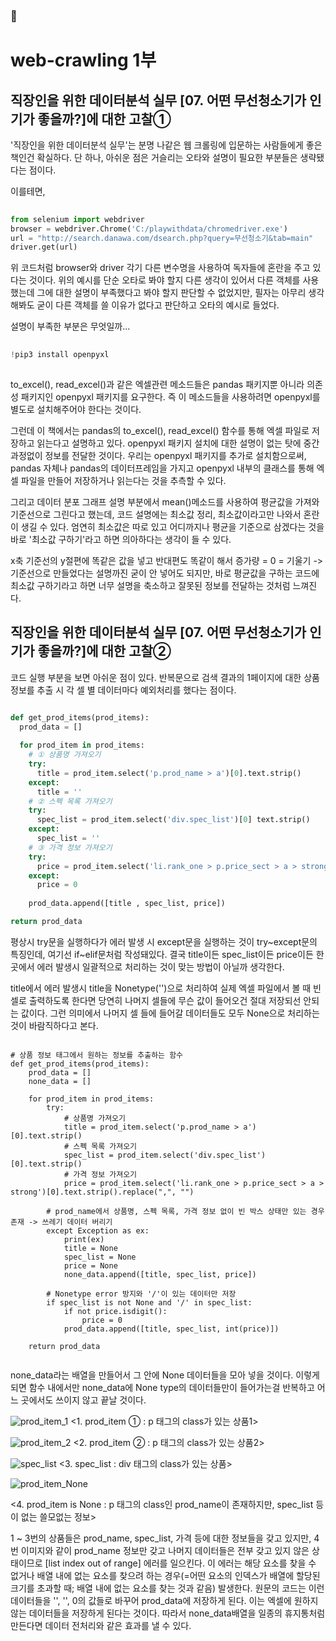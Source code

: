 ### 🤔

web-crawling 1부
=====================================================================================================================================

직장인을 위한 데이터분석 실무 [07. 어떤 무선청소기가 인기가 좋을까?]에 대한 고찰① 
-------------------------------------------------------------------------------------

  '직장인을 위한 데이터분석 실무'는 분명 나같은 웹 크롤링에 입문하는 사람들에게 좋은 책인건 확실하다. 단 하나, 아쉬운 점은 거슬리는 오타와 설명이 필요한 부분들은 생략됐다는 점이다.
 
 이를테면, 
 
```python
  
from selenium import webdriver
browser = webdriver.Chrome('C:/playwithdata/chromedriver.exe')
url = "http://search.danawa.com/dsearch.php?query=무선청소기&tab=main"  
driver.get(url)

```

위 코드처럼 browser와 driver 각기 다른 변수명을 사용하여 독자들에 혼란을 주고 있다는 것이다. 위의 예시를 단순 오타로 봐야 할지 다른 생각이 있어서 다른 객체를 사용했는데 그에 대한 설명이 부족했다고 봐야 할지 판단할 수 없었지만, 필자는 아무리 생각해봐도 굳이 다른 객체를 쓸 이유가 없다고 판단하고 오타의 예시로 들었다.

 설명이 부족한 부분은 무엇일까...
 
```python
 
!pip3 install openpyxl
  
```
 
 to_excel(), read_excel()과 같은 엑셀관련 메소드들은 pandas 패키지뿐 아니라 의존성 패키지인 openpyxl 패키지를 요구한다. 즉 이 메소드들을 사용하려면 openpyxl를 별도로 설치해주어야 한다는 것이다. 
 
  그런데 이 책에서는 pandas의 to_excel(), read_excel() 함수를 통해 엑셀 파일로 저장하고 읽는다고 설명하고 있다. openpyxl 패키지 설치에 대한 설명이 없는 탓에 중간 과정없이 정보를 전달한 것이다. 우리는 openpyxl 패키지를 추가로 설치함으로써, pandas 자체나 pandas의 데이터프레임을 가지고 openpyxl 내부의 클래스를 통해 엑셀 파일을 만들어 저장하거나 읽는다는 것을 추측할 수 있다.  
 
 그리고 데이터 분포 그래프 설명 부분에서 mean()메소드를 사용하여 평균값을 가져와 기준선으로 그린다고 했는데, 코드 설명에는 최소값 정리, 최소값이라고만 나와서 혼란이 생길 수 있다. 엄연히 최소값은 따로 있고 어디까지나 평균을 기준으로 삼겠다는 것을 바로 '최소값 구하기'라고 하면 의아하다는 생각이 들 수 있다. 
 
 x축 기준선의 y절편에 똑같은 값을 넣고 반대편도 똑같이 해서 증가량 = 0 = 기울기 -> 기준선으로 만들었다는 설명까진 굳이 안 넣어도 되지만, 바로 평균값을 구하는 코드에 최소값 구하기라고 하면 너무 설명을 축소하고 잘못된 정보를 전달하는 것처럼 느껴진다.  

직장인을 위한 데이터분석 실무 [07. 어떤 무선청소기가 인기가 좋을까?]에 대한 고찰②
-------------------------------------------------------------------------------------

  코드 실행 부분을 보면 아쉬운 점이 있다. 반복문으로 검색 결과의 1페이지에 대한 상품 정보를 추출 시 각 셀 별 데이터마다 예외처리를 했다는 점이다. 
  
```python

def get_prod_items(prod_items): 
  prod_data = []
  
  for prod_item in prod_items: 
    # ① 상품명 가져오기 
    try: 
      title = prod_item.select('p.prod_name > a')[0].text.strip() 
    except: 
      title = ''
    # ② 스펙 목록 가져오기 
    try: 
      spec_list = prod_item.select('div.spec_list')[0] text.strip() 
    except: 
      spec_list = '' 
    # ③ 가격 정보 가져오기 
    try: 
      price = prod_item.select('li.rank_one > p.price_sect > a > strong')[0].text.strip().replace(",", "") 
    except: 
      price = 0 
    
    prod_data.append([title , spec_list, price]) 

return prod_data
```
 
 평상시 try문을 실행하다가 에러 발생 시 except문을 실행하는 것이 try~except문의 특징인데, 여기선 if~elif문처럼 작성돼있다. 결국 title이든 spec_list이든 price이든 한 곳에서 에러 발생시 일괄적으로 처리하는 것이 맞는 방법이 아닐까 생각한다. 
 
 title에서 에러 발생시 title을 Nonetype('')으로 처리하여 실제 엑셀 파일에서 볼 때 빈 셀로 출력하도록 한다면 당연히 나머지 셀들에 무슨 값이 들어오건 절대 저장되선 안되는 값이다. 그런 의미에서 나머지 셀 들에 들어갈 데이터들도 모두 None으로 처리하는 것이 바람직하다고 본다.

```python3

# 상품 정보 태그에서 원하는 정보를 추출하는 함수
def get_prod_items(prod_items):
    prod_data = []
    none_data = []
    
    for prod_item in prod_items:
        try: 
            # 상품명 가져오기
            title = prod_item.select('p.prod_name > a')[0].text.strip()
            # 스펙 목록 가져오기
            spec_list = prod_item.select('div.spec_list')[0].text.strip()
            # 가격 정보 가져오기
            price = prod_item.select('li.rank_one > p.price_sect > a > strong')[0].text.strip().replace(",", "")
        
        # prod_name에서 상품명, 스펙 목록, 가격 정보 없이 빈 박스 상태만 있는 경우 존재 -> 쓰레기 데이터 버리기
        except Exception as ex:
            print(ex)
            title = None
            spec_list = None
            price = None
            none_data.append([title, spec_list, price])
            
        # Nonetype error 방지와 '/'이 있는 데이터만 저장
        if spec_list is not None and '/' in spec_list:   
            if not price.isdigit():
                price = 0
            prod_data.append([title, spec_list, int(price)])
            
    return prod_data
    
 ```
  none_data라는 배열을 만들어서 그 안에 None 데이터들을 모아 넣을 것이다. 이렇게 되면 함수 내에서만 none_data에 None type의 데이터들만이 들어가는걸 반복하고 어느 곳에서도 쓰이지 않고 끝날 것이다. 

![prod_item_1](https://user-images.githubusercontent.com/43712685/130160921-5961a5ab-a664-4ff8-99e6-dd66115201d4.png)
<1. prod_item ① : p 태그의 class가 있는 상품1>

![prod_item_2](https://user-images.githubusercontent.com/43712685/130225210-c2b51eef-8594-44b7-9770-29d53e509f54.png)
<2. prod_item ② : p 태그의 class가 있는 상품2>

![spec_list](https://user-images.githubusercontent.com/43712685/130225288-7047895b-8ba8-4502-a323-bd19677aaba2.png)
<3. spec_list : div 태그의 class가 있는 상품>

![prod_item_None](https://user-images.githubusercontent.com/43712685/130225559-59740ce8-2702-4138-9f04-8903157e1599.png)

<4. prod_item is None : p 태그의 class인 prod_name이 존재하지만, spec_list 등이 없는 쓸모없는 정보>

1 ~ 3번의 상품들은 prod_name, spec_list, 가격 등에 대한 정보들을 갖고 있지만, 4번 이미지와 같이 prod_name 정보만 갖고 나머지 데이터들은 전부 갖고 있지 않은 상태이므로
[list index out of range] 에러를 일으킨다. 이 에러는 해당 요소를 찾을 수 없거나 배열 내에 없는 요소를 찾으려 하는 경우(=어떤 요소의 인덱스가 배열에 할당된 크기를 초과할 때; 배열 내에 없는 요소를 찾는 것과 같음) 발생한다. 
 원문의 코드는 이런 데이터들을 '', '', 0의 값들로 바꾸어 prod_data에 저장하게 된다. 이는 엑셀에 원하지 않는 데이터들을 저장하게 된다는 것이다. 따라서 none_data배열을 일종의 휴지통처럼 만든다면 데이터 전처리와 같은 효과를 낼 수 있다.
